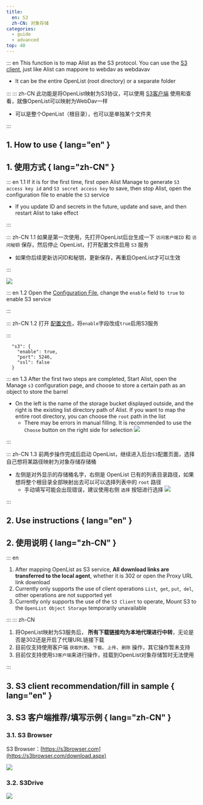```yaml
---
title:
  en: S3
  zh-CN: 对象存储
categories:
  - guide
  - advanced
top: 40
---
```


::: en
This function is to map Alist as the S3 protocol. You can use the [S3 client](#s3-client-recommendation-fill-in-sample), just like Alist can mappore to webdav as webdavav

- It can be the entire OpenList (root directory) or a separate folder

:::
::: zh-CN
此功能是将OpenList映射为S3协议，可以使用 [S3客户端](#s3-客户端推荐-填写示例) 使用和查看，就像OpenList可以映射为WebDav一样

- 可以是整个OpenList（根目录），也可以是单独某个文件夹

:::

## 1. How to use { lang="en" }

## 1. 使用方式 { lang="zh-CN" }

::: en
1.1 If it is for the first time, first open Alist Manage to generate `S3 access key id` and `S3 secret access key` to save, then stop Alist, open the configuration file to enable the `S3` service

- If you update ID and secrets in the future, update and save, and then restart Alist to take effect

:::

::: zh-CN
1.1 如果是第一次使用，先打开OpenList后台生成一下 `访问客户端ID` 和 `访问秘钥` 保存，然后停止 OpenList，打开配置文件启用 `S3` 服务

- 如果你后续更新访问ID和秘钥，更新保存，再重启OpenList才可以生效

:::

![](/img/advanced/s3/s3_config.png)

::: en
1.2 Open the [Configuration File](../../configuration/configuration.md#s3), change the `enable` field to` true` to enable S3 service

:::

::: zh-CN
1.2 打开 [配置文件](../../configuration/configuration.md#s3)，将`enable`字段改成`true`启用S3服务

:::

```json{2}
  "s3": {
    "enable": true,
    "port": 5246,
    "ssl": false
  }
```

::: en
1.3 After the first two steps are completed, Start Alist, open the Manage `s3` configuration page, and choose to store a certain path as an object to store the barrel

- On the left is the name of the storage bucket displayed outside, and the right is the existing list directory path of Alist. If you want to map the entire root directory, you can choose the `root` path in the list
  - There may be errors in manual filling. It is recommended to use the `Choose` button on the right side for selection
    ![](/img/advanced/s3/s3_add_backup.png)

:::

::: zh-CN
1.3 前两步操作完成后启动 OpenList，继续进入后台`S3`配置页面，选择自己想将某路径映射为对象存储存储桶

- 左侧是对外显示的存储桶名字，右侧是 OpenList 已有的列表目录路径，如果想将整个根目录全部映射出去可以可以选择列表中的 `root` 路径
  - 手动填写可能会出现错误，建议使用右侧 `选择` 按钮进行选择
    ![](/img/advanced/s3/s3_add_backup.png)

:::

## 2. Use instructions { lang="en" }

## 2. 使用说明 { lang="zh-CN" }

::: en

1. After mapping OpenList as S3 service, **All download links are transferred to the local agent**, whether it is 302 or open the Proxy URL link download
2. Currently only supports the use of client operations `List`,` get`, `put`,` del`, other operations are not supported yet
3. Currently only supports the use of the `S3 Client` to operate, Mount S3 to the `OpenList Object Storage` temporarily unavailable

:::
::: zh-CN

1. 将OpenList映射为S3服务后， **所有下载链接均为本地代理进行中转**，无论是否是302还是开启了代理URL链接下载
2. 目前仅支持使用客户端 `获取列表`、`下载`、`上传`、`删除` 操作，其它操作暂未支持
3. 目前仅支持使用`S3客户端`来进行操作，挂载到OpenList对象存储暂时无法使用

:::

## 3. S3 client recommendation/fill in sample { lang="en" }

## 3. S3 客户端推荐/填写示例 { lang="zh-CN" }

### 3.1. S3 Browser

S3 Browser：[https://s3browser.com](https://s3browser.com/download.aspx)

![](/img/advanced/s3/s3browser.png)

### 3.2. S3Drive

![](/img/advanced/s3/s3drive.png)
